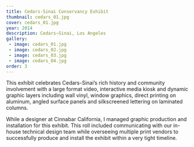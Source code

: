 ```yaml
---
title: Cedars-Sinai Conservancy Exhibit
thumbnail: cedars_01.jpg
cover: cedars_01.jpg
year: 2014
description: Cedars–Sinai, Los Angeles
gallery:
 - image: cedars_01.jpg
 - image: cedars_02.jpg
 - image: cedars_03.jpg
 - image: cedars_04.jpg
order: 3
---
```

This exhibit celebrates Cedars-Sinai’s rich history and community involvement with a large format video, interactive media kiosk and dynamic graphic layers including wall vinyl, window graphics, direct printing on aluminum, angled surface panels and silkscreened lettering on laminated columns. 

While a designer at Cinnabar California, I managed graphic production and installation for this exhibit. This roll included communicating with our in-house technical design team while overseeing multiple print vendors to successfully produce and install the exhibit within a very tight timeline. 
